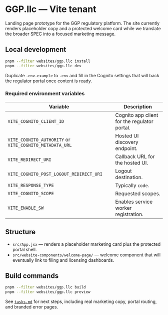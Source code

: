 # GGP.llc — Vite tenant

Landing page prototype for the GGP regulatory platform. The site currently renders placeholder copy
and a protected welcome card while we translate the broader SPEC into a focused marketing message.

## Local development

```bash
pnpm --filter websites/ggp.llc install
pnpm --filter websites/ggp.llc dev
```

Duplicate `.env.example` to `.env` and fill in the Cognito settings that will back the regulator
portal once content is ready.

### Required environment variables

| Variable | Description |
| --- | --- |
| `VITE_COGNITO_CLIENT_ID` | Cognito app client for the regulator portal. |
| `VITE_COGNITO_AUTHORITY` or `VITE_COGNITO_METADATA_URL` | Hosted UI discovery endpoint. |
| `VITE_REDIRECT_URI` | Callback URL for the hosted UI. |
| `VITE_COGNITO_POST_LOGOUT_REDIRECT_URI` | Logout destination. |
| `VITE_RESPONSE_TYPE` | Typically `code`. |
| `VITE_COGNITO_SCOPE` | Requested scopes. |
| `VITE_ENABLE_SW` | Enables service worker registration. |

## Structure

- `src/App.jsx` — renders a placeholder marketing card plus the protected portal shell.
- `src/website-components/welcome-page/` — welcome component that will eventually link to filing and licensing dashboards.

## Build commands

```bash
pnpm --filter websites/ggp.llc build
pnpm --filter websites/ggp.llc preview
```

See [`tasks.md`](./tasks.md) for next steps, including real marketing copy, portal routing, and branded
error pages.
